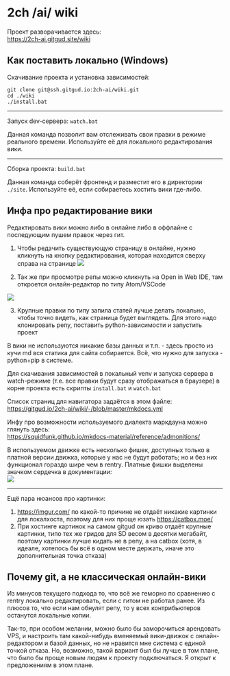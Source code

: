 # 2ch /ai/ wiki

Проект разворачивается здесь:  
https://2ch-ai.gitgud.site/wiki

## Как поставить локально (Windows)
Скачивание проекта и установка зависимостей: 
```
git clone git@ssh.gitgud.io:2ch-ai/wiki.git
cd ./wiki
./install.bat
```

---

Запуск dev-сервера: `watch.bat`

Данная команда позволит вам отслеживать свои правки в режиме реального времени. Используйте её для локального редактирования вики.

---

Сборка проекта: `build.bat`

Данная команда соберёт фронтенд и разместит его в директории `./site`. Используйте её, если собираетесь хостить вики где-либо.

## Инфа про редактирование вики

Редактировать вики можно либо в онлайне либо в оффлайне с последующим пушем правок через гит.

1. Чтобы редачить существующую страницу в онлайне, нужно кликнуть на  кнопку редактирования, которая находится сверху справа на странице
![](https://files.catbox.moe/ulxgzo.png)

2. Так же при просмотре репы можно кликнуть на Open in Web IDE, там откроется онлайн-редактор по типу Atom/VSCode

![](https://files.catbox.moe/oh4ndu.png)

3. Крупные правки по типу запила статей лучше делать локально, чтобы точно видеть, как страница будет выглядеть. Для этого надо клонировать репу, поставить python-зависимости и запустить проект

В вики не используются никакие базы данных и т.п. - здесь просто из кучи md вся статика для сайта собирается. Всё, что нужно для запуска - python+pip в системе.

Для скачивания зависимостей в локальный venv и запуска сервера в watch-режиме (т.е. все правки будут сразу отображаться в браузере) в корне проекта есть скрипты `install.bat` и `watch.bat`

Список страниц для навигатора задаётся в этом файле:  
https://gitgud.io/2ch-ai/wiki/-/blob/master/mkdocs.yml

Инфу про возможности используемого диалекта маркдауна можно глянуть здесь:  
https://squidfunk.github.io/mkdocs-material/reference/admonitions/

В используемом движке есть несколько фишек, доступных только в платной версии движка, которые у нас не будут работать; но и без них функционал гораздо шире чем в rentry. Платные фишки выделены значком сердечка в документации:  
![](https://files.catbox.moe/cmau28.PNG)

---

Ещё пара нюансов про картинки:
1. https://imgur.com/ по какой-то причине не отдаёт никакие картинки для локалхоста, поэтому для них проще юзать https://catbox.moe/
2. При хостинге картинок на самом gitgud он криво отдаёт крупные картинки, типо тех же гридов для SD весом в десятки мегабайт, поэтому картинки лучше кидать не в репу, а на catbox (хотя, в идеале, хотелось бы всё в одном месте держать, иначе это дополнительная точка отказа)

## Почему git, а не классическая онлайн-вики
Из минусов текущего подхода то, что всё же геморно по сравнению с rentry локально редактировать, если с гитом не работал ранее. Из плюсов то, что если нам обнулят репу, то у всех контрибьютеров останутся локальные копии.

Так-то, при особом желании, можно было бы заморочиться арендовать VPS, и настроить там какой-нибудь вменяемый вики-движок с онлайн-редактором и базой данных, но не нравится мне система с единой точкой отказа. Но, возможно, такой вариант был бы лучше в том плане, что было бы проще новым людям к проекту подключаться. Я открыт к предложениям в этом плане.

